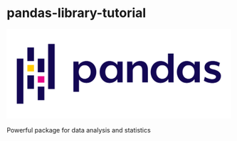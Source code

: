 # pandas-library-tutorial

<img src="pandas.png">

Powerful package for data analysis and statistics
